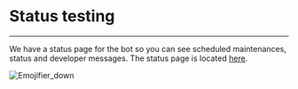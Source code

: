 # Status testing
---
We have a status page for the bot so you can see scheduled maintenances, status and developer messages. The status page is located [here](https://emojifier.statuspage.io).

![Emojifier_down](../images/emojifier_down.png)

<script src="https://7b219pdblnt9.statuspage.io/embed/script.js"></script>
